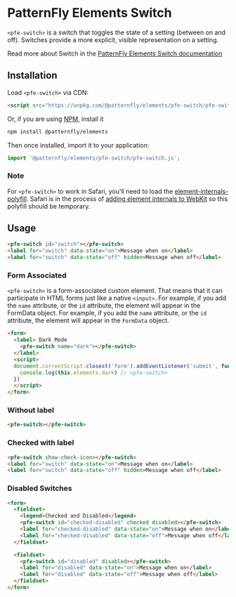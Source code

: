 # PatternFly Elements Switch
     
`<pfe-switch>` is a switch that toggles the state of a setting (between on and 
off). Switches provide a more explicit, visible representation on a setting.

Read more about Switch in the [PatternFly Elements Switch documentation](https://patternflyelements.org/components/switch)

##  Installation

Load `<pfe-switch>` via CDN:

```html
<script src="https://unpkg.com/@patternfly/elements/pfe-switch/pfe-switch.js?module"></script>
```

Or, if you are using [NPM](https://npm.im), install it

```bash
npm install @patternfly/elements
```

Then once installed, import it to your application:

```js
import '@patternfly/elements/pfe-switch/pfe-switch.js';
```

### Note
For `<pfe-switch>` to work in Safari, you'll need to load the [element-internals-polyfill](https://www.npmjs.com/package/element-internals-polyfill). Safari is in the process of [adding element internals to WebKit](https://bugs.webkit.org/show_bug.cgi?id=197960) so this polyfill should be temporary.

## Usage
```html
<pfe-switch id="switch"></pfe-switch>
<label for="switch" data-state="on">Message when on</label>
<label for="switch" data-state="off" hidden>Message when off</label>
```

### Form Associated

`<pfe-switch>` is a form-associated custom element. That means that it can
participate in HTML forms just like a native `<input>`. For example, if you add
the `name` attribute, or the `id` attribute, the element will appear in the
FormData object. For example, if you add the `name` attribute, or the `id`
attribute, the element will appear in the `FormData` object.

```html
<form>
  <label> Dark Mode
    <pfe-switch name="dark"></pfe-switch>
  </label>
  <script>
  document.currentScript.closest('form').addEventListener('submit', function() {
    console.log(this.elements.dark) // <pfe-switch>
  })
  </script>
</form>
```


### Without label

```html
<pfe-switch></pfe-switch>
```

### Checked with label

```html
<pfe-switch show-check-icon></pfe-switch>
<label for="switch" data-state="on">Message when on</label>
<label for="switch" data-state="off" hidden>Message when off</label>
```

### Disabled Switches

```html
<form>
  <fieldset>
    <legend>Checked and Disabled</legend>
    <pfe-switch id="checked-disabled" checked disabled></pfe-switch>
    <label for="checked-disabled" data-state="on">Message when on</label>
    <label for="checked-disabled" data-state="off">Message when off</label>
  </fieldset>

  <fieldset>
    <pfe-switch id="disabled" disabled></pfe-switch>
    <label for="disabled" data-state="on">Message when on</label>
    <label for="disabled" data-state="off">Message when off</label>
  </fieldset>
</form>
```
